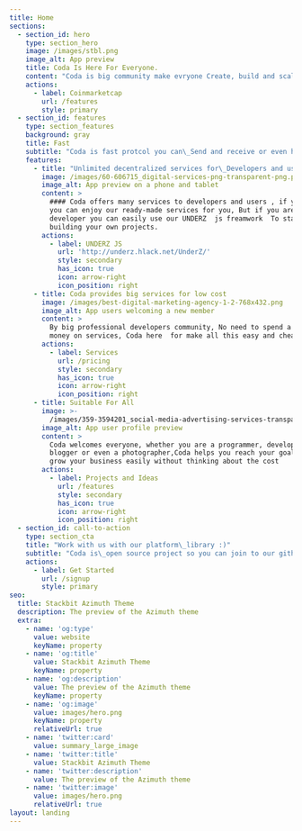 ```yaml
---
title: Home
sections:
  - section_id: hero
    type: section_hero
    image: /images/stbl.png
    image_alt: App preview
    title: Coda Is Here For Everyone.
    content: "Coda is big community make evryone Create, build and scale DeFi projects, tools,websites and communities based in security and safe.\r\nmake your crypto live.\r\nMake your work easy.\n"
    actions:
      - label: Coinmarketcap
        url: /features
        style: primary
  - section_id: features
    type: section_features
    background: gray
    title: Fast
    subtitle: "Coda is fast protcol you can\_Send and receive or even hold your\_less than a 5 second"
    features:
      - title: "Unlimited decentralized services for\_Developers and users"
        image: /images/60-606715_digital-services-png-transparent-png.png
        image_alt: App preview on a phone and tablet
        content: >
          #### Coda offers many services to developers and users , if you user
          you can enjoy our ready-made services for you, But if you are a
          developer you can easily use our UNDERZ  js freamwork  To start
          building your own projects.
        actions:
          - label: UNDERZ JS
            url: 'http://underz.hlack.net/UnderZ/'
            style: secondary
            has_icon: true
            icon: arrow-right
            icon_position: right
      - title: Coda provides big services for low cost
        image: /images/best-digital-marketing-agency-1-2-768x432.png
        image_alt: App users welcoming a new member
        content: >
          By big professional developers community, No need to spend a lot of
          money on services, Coda here  for make all this easy and cheap
        actions:
          - label: Services
            url: /pricing
            style: secondary
            has_icon: true
            icon: arrow-right
            icon_position: right
      - title: Suitable For All
        image: >-
          /images/359-3594201_social-media-advertising-services-transparent-social-media-engagement.png
        image_alt: App user profile preview
        content: >
          Coda welcomes everyone, whether you are a programmer, developer,
          blogger or even a photographer,Coda helps you reach your goals and
          grow your business easily without thinking about the cost
        actions:
          - label: Projects and Ideas
            url: /features
            style: secondary
            has_icon: true
            icon: arrow-right
            icon_position: right
  - section_id: call-to-action
    type: section_cta
    title: "Work with us with our platform\_library :)"
    subtitle: "Coda is\_open source project so you can join to our github and work with us"
    actions:
      - label: Get Started
        url: /signup
        style: primary
seo:
  title: Stackbit Azimuth Theme
  description: The preview of the Azimuth theme
  extra:
    - name: 'og:type'
      value: website
      keyName: property
    - name: 'og:title'
      value: Stackbit Azimuth Theme
      keyName: property
    - name: 'og:description'
      value: The preview of the Azimuth theme
      keyName: property
    - name: 'og:image'
      value: images/hero.png
      keyName: property
      relativeUrl: true
    - name: 'twitter:card'
      value: summary_large_image
    - name: 'twitter:title'
      value: Stackbit Azimuth Theme
    - name: 'twitter:description'
      value: The preview of the Azimuth theme
    - name: 'twitter:image'
      value: images/hero.png
      relativeUrl: true
layout: landing
---
```

